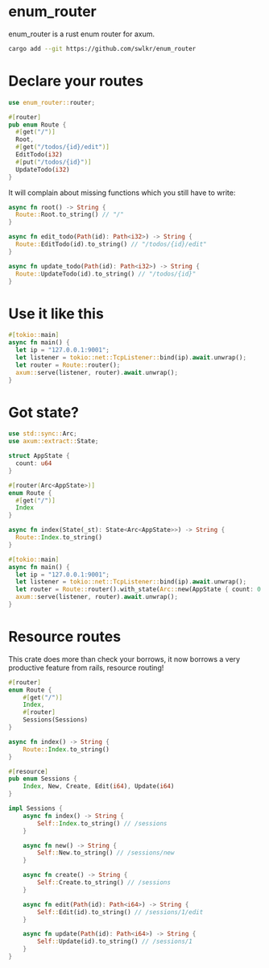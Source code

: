 # enum_router

enum_router is a rust enum router for axum.

```sh
cargo add --git https://github.com/swlkr/enum_router
```

# Declare your routes

```rust
use enum_router::router;

#[router]
pub enum Route {
  #[get("/")]
  Root,
  #[get("/todos/{id}/edit")]
  EditTodo(i32)
  #[put("/todos/{id}")]
  UpdateTodo(i32)
}
```

It will complain about missing functions which you still have to write:

```rust
async fn root() -> String {
  Route::Root.to_string() // "/"
}

async fn edit_todo(Path(id): Path<i32>) -> String {
  Route::EditTodo(id).to_string() // "/todos/{id}/edit"
}

async fn update_todo(Path(id): Path<i32>) -> String {
  Route::UpdateTodo(id).to_string() // "/todos/{id}"
}
```

# Use it like this

```rust
#[tokio::main]
async fn main() {
  let ip = "127.0.0.1:9001";
  let listener = tokio::net::TcpListener::bind(ip).await.unwrap();
  let router = Route::router();
  axum::serve(listener, router).await.unwrap();
}
```

# Got state?

```rust
use std::sync::Arc;
use axum::extract::State;

struct AppState {
  count: u64
}

#[router(Arc<AppState>)]
enum Route {
  #[get("/")]
  Index
}

async fn index(State(_st): State<Arc<AppState>>) -> String {
  Route::Index.to_string()
}

#[tokio::main]
async fn main() {
  let ip = "127.0.0.1:9001";
  let listener = tokio::net::TcpListener::bind(ip).await.unwrap();
  let router = Route::router().with_state(Arc::new(AppState { count: 0 }));
  axum::serve(listener, router).await.unwrap();
}
```

# Resource routes

This crate does more than check your borrows, it now borrows a very productive feature from rails, resource routing!

```rust
#[router]
enum Route {
    #[get("/")]
    Index,
    #[router]
    Sessions(Sessions)
}

async fn index() -> String {
    Route::Index.to_string()
}

#[resource]
pub enum Sessions {
    Index, New, Create, Edit(i64), Update(i64)
}

impl Sessions {
    async fn index() -> String {
        Self::Index.to_string() // /sessions
    }

    async fn new() -> String {
        Self::New.to_string() // /sessions/new
    }

    async fn create() -> String {
        Self::Create.to_string() // /sessions
    }

    async fn edit(Path(id): Path<i64>) -> String {
        Self::Edit(id).to_string() // /sessions/1/edit
    }

    async fn update(Path(id): Path<i64>) -> String {
        Self::Update(id).to_string() // /sessions/1
    }
}
```
